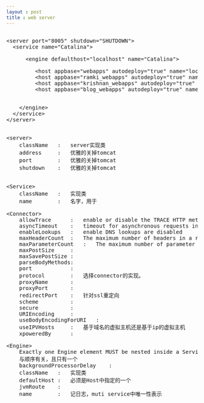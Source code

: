 ```yaml
---
layout : post
title : web server
---
```


<pre class="prettyprint lang-xml">

&lt;server port="8005" shutdown="SHUTDOWN"&gt;
  &lt;service name="Catalina"&gt;

      &lt;engine defaulthost="localhost" name="Catalina"&gt;  

         &lt;host appbase="webapps" autodeploy="true" name="localhost" unpackwars="true"&gt;&lt;/host&gt;
         &lt;host appbase="ramki_webapps" autodeploy="true" name="www.ramki.com" unpackwars="true"&gt;&lt;/host&gt;
         &lt;host appbase="krishnan_webapps" autodeploy="true" name="www.krishnan.com" unpackwars="true"&gt;&lt;/host&gt;
         &lt;host appbase="blog_webapps" autodeploy="true" name="www.blog.ramki.com" unpackwars="true"&gt;&lt;/host&gt;


    &lt;/engine&gt;
  &lt;/service&gt;
&lt;/server&gt;


&lt;server&gt;
    className   :   server实现类
    address     :   优雅的关掉tomcat
    port        :   优雅的关掉tomcat
    shutdown    :   优雅的关掉tomcat


&lt;Service&gt;
    className   :   实现类
    name        :   名字，用于

&lt;Connector&gt;
    allowTrace      :   enable or disable the TRACE HTTP method
    asyncTimeout    :   timeout for asynchronous requests in milliseconds
    enableLookups   :   enable DNS lookups are disabled
    maxHeaderCount  :   The maximum number of headers in a request,If not specified, a default of 100 is used.
    maxParameterCount   :   The maximum number of parameter and value pairs
    maxPostSize     :   
    maxSavePostSize :
    parseBodyMethods:
    port            :
    protocol        :   选择connector的实现。
    proxyName       :   
    proxyPort       :
    redirectPort    :   针对ssl重定向
    scheme          :
    secure          :
    URIEncoding     :
    useBodyEncodingForURI   :
    useIPVHosts     :   基于域名的虚拟主机还是基于ip的虚拟主机
    xpoweredBy      :

&lt;Engine&gt;
    Exactly one Engine element MUST be nested inside a Service element, following all of the corresponding Connector elements associated with this Service.
    与顺序有关，且只有一个
    backgroundProcessorDelay    :
    className   :   实现类
    defaultHost :   必须是Host中指定的一个   
    jvmRoute    :   
    name        :   记日志，muti service中唯一性表示
</pre>

